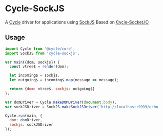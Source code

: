 # Cycle-SockJS

A [Cycle](http://cycle.js.org/) driver for applications using [SockJS](http://sockjs.org/)
Based on [Cycle-Socket.IO](https://github.com/cgeorg/cycle-socket.io)

## Usage

```javascript
import Cycle from '@cycle/core';
import SockJS from 'cycle-sockjs';

var main({dom, sockjs}) {
  const vtree$ = render(dom);

  let incoming$ = sockjs;
  let outgoing$ = incoming$.map(message => message);

  return {dom: vtree$, sockjs: outgoing$}
};

var domDriver = Cycle.makeDOMDriver(document.body);
var sockJSDriver = SockJS.makeSockJSDriver('http://localhost:9999/echo');

Cycle.run(main, {
  dom: domDriver,
  sockjs: sockJSDriver
});
```
